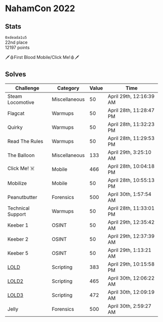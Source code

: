 # NahamCon 2022

## Stats
`0xdeada1u5` \
22nd place \
12197 points

🗡️🩸First Blood Mobile/Click Me!🩸🗡️

## Solves
| Challenge         | Category      | Value | Time                    |
|-------------------|---------------|-------|-------------------------|
| Steam Locomotive  | Miscellaneous |    50 | April 29th, 12:16:39 AM |
| Flagcat           | Warmups       |    50 | April 28th, 11:28:47 PM |
| Quirky            | Warmups       |    50 | April 28th, 11:32:23 PM |
| Read The Rules    | Warmups       |    50 | April 28th, 11:29:53 PM |
| The Balloon       | Miscellaneous |   133 | April 29th, 3:25:10 AM  |
| Click Me! ☠️      | Mobile        |   466 | April 28th, 10:04:18 PM | 
| Mobilize          | Mobile        |    50 | April 28th, 10:55:13 PM |
| Peanutbutter      | Forensics     |   500 | April 30th, 1:57:54 AM  |
| Technical Support | Warmups       |    50 | April 28th, 11:33:01 PM |
| Keeber 1          | OSINT         |    50 | April 29th, 12:35:42 AM |
| Keeber 2          | OSINT         |    50 | April 29th, 12:37:39 AM |
| Keeber 5          | OSINT         |    50 | April 29th, 1:13:21 AM  |
| [LOLD](LOLD)      | Scripting     |   383 | April 29th, 10:15:58 PM |
| [LOLD2](LOLD)     | Scripting     |   465 | April 30th, 12:06:22 AM |
| [LOLD3](LOLD)     | Scripting     |   472 | April 30th, 12:09:19 AM |
| Jelly             | Forensics     |   500 | April 30th, 2:59:27 AM  |